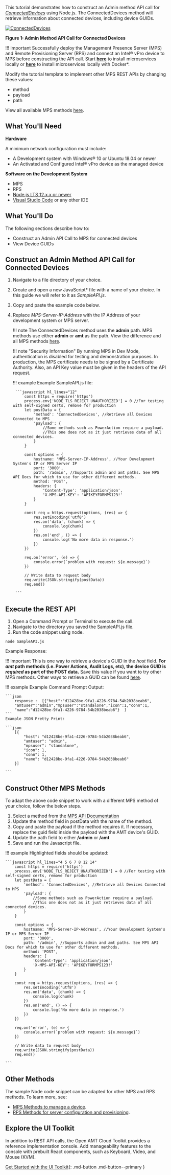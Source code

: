 This tutorial demonstrates how to construct an Admin method API call for [*ConnectedDevices*](https://app.swaggerhub.com/apis-docs/rbheopenamt/mps/1.2.0#/Admin/post_admin) using Node.js. The ConnectedDevices method will retrieve information about connected devices, including device GUIDs.

[![ConnectedDevices](../assets/images/ConnectedDevicesAPI.png)](../assets/images/ConnectedDevicesAPI.png)

**Figure 1: Admin Method API Call for Connected Devices**

!!! important
    Successfully deploy the Management Presence Server (MPS) and Remote Provisioning Server (RPS) and connect an Intel® vPro device to MPS before constructing the API call. Start **[here](../Local/overview.md)** to install microservices locally or **[here](../Docker/overview.md)** to install microservices locally with Docker*.

Modify the tutorial template to implement other MPS REST APIs by changing these values:

- method
- payload
- path 

View all available MPS methods [here](../APIs/indexMPS.md).

## What You'll Need

**Hardware**

A minimum network configuration must include:

-  A Development system with Windows® 10 or Ubuntu 18.04 or newer
-  An Activated and Configured Intel® vPro device as the managed device

**Software on the Development System** 

- MPS
- RPS
- [Node.js LTS 12.x.x or newer](https://nodejs.org/)
- [Visual Studio Code](https://code.visualstudio.com/) or any other IDE
    
  
## What You'll Do
The following sections describe how to:

- Construct an Admin API Call to MPS for connected devices
- View Device GUIDs

## Construct an Admin Method API Call for Connected Devices

1. Navigate to a file directory of your choice.
2. Create and open a new JavaScript* file with a name of your choice. In this guide we will refer to it as *SampleAPI.js*.
3. Copy and paste the example code below.
4. Replace *MPS-Server-IP-Address* with the IP Address of your development system or MPS server.

    !!! note 
        The ConnectedDevices method uses the **admin** path. MPS methods use either **admin** or **amt** as the path. View the difference and all MPS methods [here](../APIs/indexMPS.md).

    !!! note "Security Information"
            By running MPS in Dev Mode, authentication is disabled for testing and demonstration purposes. In production, the MPS certificate needs to be signed by a Certificate Authority. Also, an API Key value must be given in the headers of the API request.

    !!! example
        Example SampleAPI.js file:

        ```javascript hl_lines="12"
            const https = require('https')
            process.env['NODE_TLS_REJECT_UNAUTHORIZED'] = 0 //For testing with self-signed certs, remove for production
            let postData = {
                'method': 'ConnectedDevices', //Retrieve all Devices Connected to MPS
                'payload': {
                    //Some methods such as PowerAction require a payload. 
                    //This one does not as it just retrieves data of all connected devices.
                }
            }
            
            const options = {
                hostname: 'MPS-Server-IP-Address', //Your Development System's IP or MPS Server IP
                port: '3000',
                path: '/admin', //Supports admin and amt paths. See MPS API Docs for which to use for other different methods.
                method: 'POST',
                headers: {
                    'Content-Type': 'application/json',
                    'X-MPS-API-KEY': 'APIKEYFORMPS123!'
                }
            }
            
            const req = https.request(options, (res) => {
                res.setEncoding('utf8')
                res.on('data', (chunk) => {
                    console.log(chunk)
                })
                res.on('end', () => {
                    console.log('No more data in response.')
                })
            })
            
            req.on('error', (e) => {
                console.error(`problem with request: ${e.message}`)
            })
            
            // Write data to request body
            req.write(JSON.stringify(postData))
            req.end()

        ```



## Execute the REST API

1. Open a Command Prompt or Terminal to execute the call.
2. Navigate to the directory you saved the SampleAPI.js file.
3. Run the code snippet using node.

```
node SampleAPI.js
```

Example Response:

!!! important
    This is one way to retrieve a device's GUID in the *host* field.  **For *amt* path methods (i.e. Power Actions, Audit Logs, etc), the device GUID is *required* as part of the POST data.** Save this value if you want to try other MPS methods. Other ways to retrieve a GUID can be found [here](../Topics/guids.md).


!!! example
    Example Command Prompt Output:

    ```json
        response :  [{"host":"d12428be-9fa1-4226-9784-54b2038beab6",
        "amtuser":"admin","mpsuser":"standalone","icon":1,"conn":1,
        "name":"d12428be-9fa1-4226-9784-54b2038beab6"}  ]
    ```
    Example JSON Pretty Print:

    ```json
        [{
            "host": "d12428be-9fa1-4226-9784-54b2038beab6",
            "amtuser": "admin",
            "mpsuser": "standalone",
            "icon": 1,
            "conn": 1,
            "name": "d12428be-9fa1-4226-9784-54b2038beab6"
        }]

    ```

## Construct Other MPS Methods

To adapt the above code snippet to work with a different MPS method of your choice, follow the below steps.

1. Select a method from the [MPS API Documentation](../APIs/indexMPS.md)
2. Update the method field in postData with the name of the method.
3. Copy and paste the payload if the method requires it. If necessary, replace the guid field inside the payload with the AMT device's GUID.
4. Update the path field to either **/admin** or **/amt**
5. Save and run the Javascript file.

!!! example
    Highlighted fields should be updated:

    ```javascript hl_lines="4 5 6 7 8 12 14"
        const https = require('https')
        process.env['NODE_TLS_REJECT_UNAUTHORIZED'] = 0 //For testing with self-signed certs, remove for production
        let postData = {
            'method': 'ConnectedDevices', //Retrieve all Devices Connected to MPS
            'payload': {
                //Some methods such as PowerAction require a payload. 
                //This one does not as it just retrieves data of all connected devices.
            }
        }
        
        const options = {
            hostname: 'MPS-Server-IP-Address', //Your Development System's IP or MPS Server IP
            port: '3000',
            path: '/admin', //Supports admin and amt paths. See MPS API Docs for which to use for other different methods.
            method: 'POST',
            headers: {
                'Content-Type': 'application/json',
                'X-MPS-API-KEY': 'APIKEYFORMPS123!'
            }
        }
        
        const req = https.request(options, (res) => {
            res.setEncoding('utf8')
            res.on('data', (chunk) => {
                console.log(chunk)
            })
            res.on('end', () => {
                console.log('No more data in response.')
            })
        })
        
        req.on('error', (e) => {
            console.error(`problem with request: ${e.message}`)
        })
        
        // Write data to request body
        req.write(JSON.stringify(postData))
        req.end()

    ```

## Other Methods

The sample Node code snippet can be adapted for other MPS and RPS methods. To learn more, see: 

- [MPS Methods to manage a device](../APIs/indexMPS.md).
- [RPS Methods for server configuration and provisioning](../APIs/indexRPS.md).

## Explore the UI Toolkit
In addition to REST API calls, the Open AMT Cloud Toolkit provides a reference implementation console. Add manageability features to the console with prebuilt React components, such as Keyboard, Video, and Mouse (KVM).

[Get Started with the UI Toolkit](../Tutorials/uitoolkit.md){: .md-button .md-button--primary }
